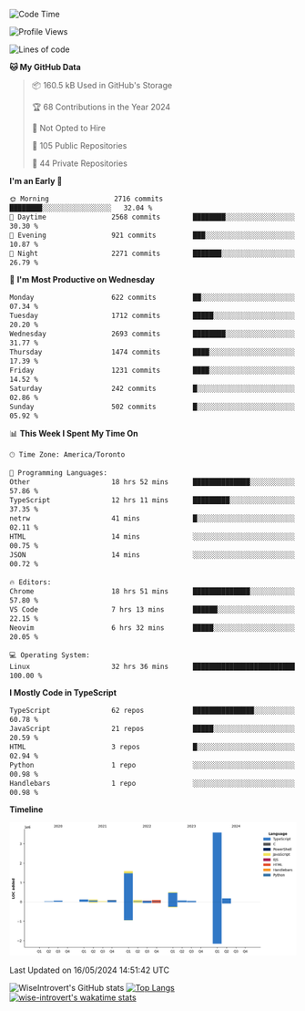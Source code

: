 <!--START_SECTION:waka-->
![Code Time](http://img.shields.io/badge/Code%20Time-1%2C564%20hrs%2056%20mins-blue)

![Profile Views](http://img.shields.io/badge/Profile%20Views-40-blue)

![Lines of code](https://img.shields.io/badge/From%20Hello%20World%20I%27ve%20Written-6.5%20million%20lines%20of%20code-blue)

**🐱 My GitHub Data** 

> 📦 160.5 kB Used in GitHub's Storage 
 > 
> 🏆 68 Contributions in the Year 2024
 > 
> 🚫 Not Opted to Hire
 > 
> 📜 105 Public Repositories 
 > 
> 🔑 44 Private Repositories 
 > 
**I'm an Early 🐤** 

```text
🌞 Morning                2716 commits        ████████░░░░░░░░░░░░░░░░░   32.04 % 
🌆 Daytime                2568 commits        ████████░░░░░░░░░░░░░░░░░   30.30 % 
🌃 Evening                921 commits         ███░░░░░░░░░░░░░░░░░░░░░░   10.87 % 
🌙 Night                  2271 commits        ███████░░░░░░░░░░░░░░░░░░   26.79 % 
```
📅 **I'm Most Productive on Wednesday** 

```text
Monday                   622 commits         ██░░░░░░░░░░░░░░░░░░░░░░░   07.34 % 
Tuesday                  1712 commits        █████░░░░░░░░░░░░░░░░░░░░   20.20 % 
Wednesday                2693 commits        ████████░░░░░░░░░░░░░░░░░   31.77 % 
Thursday                 1474 commits        ████░░░░░░░░░░░░░░░░░░░░░   17.39 % 
Friday                   1231 commits        ████░░░░░░░░░░░░░░░░░░░░░   14.52 % 
Saturday                 242 commits         █░░░░░░░░░░░░░░░░░░░░░░░░   02.86 % 
Sunday                   502 commits         █░░░░░░░░░░░░░░░░░░░░░░░░   05.92 % 
```


📊 **This Week I Spent My Time On** 

```text
🕑︎ Time Zone: America/Toronto

💬 Programming Languages: 
Other                    18 hrs 52 mins      ██████████████░░░░░░░░░░░   57.86 % 
TypeScript               12 hrs 11 mins      █████████░░░░░░░░░░░░░░░░   37.35 % 
netrw                    41 mins             █░░░░░░░░░░░░░░░░░░░░░░░░   02.11 % 
HTML                     14 mins             ░░░░░░░░░░░░░░░░░░░░░░░░░   00.75 % 
JSON                     14 mins             ░░░░░░░░░░░░░░░░░░░░░░░░░   00.72 % 

🔥 Editors: 
Chrome                   18 hrs 51 mins      ██████████████░░░░░░░░░░░   57.80 % 
VS Code                  7 hrs 13 mins       ██████░░░░░░░░░░░░░░░░░░░   22.15 % 
Neovim                   6 hrs 32 mins       █████░░░░░░░░░░░░░░░░░░░░   20.05 % 

💻 Operating System: 
Linux                    32 hrs 36 mins      █████████████████████████   100.00 % 
```

**I Mostly Code in TypeScript** 

```text
TypeScript               62 repos            ███████████████░░░░░░░░░░   60.78 % 
JavaScript               21 repos            █████░░░░░░░░░░░░░░░░░░░░   20.59 % 
HTML                     3 repos             █░░░░░░░░░░░░░░░░░░░░░░░░   02.94 % 
Python                   1 repo              ░░░░░░░░░░░░░░░░░░░░░░░░░   00.98 % 
Handlebars               1 repo              ░░░░░░░░░░░░░░░░░░░░░░░░░   00.98 % 
```



**Timeline**

![Lines of Code chart](https://raw.githubusercontent.com/wise-introvert/wise-introvert/master/assets/bar_graph.png)


 Last Updated on 16/05/2024 14:51:42 UTC
<!--END_SECTION:waka-->

![WiseIntrovert's GitHub stats](https://github-readme-stats.vercel.app/api?username=wise-introvert&count_private=true&show_icons=true)
[![Top Langs](https://github-readme-stats.vercel.app/api/top-langs/?username=wise-introvert&langs_count=10)](https://github.com/anuraghazra/github-readme-stats)
[![wise-introvert's wakatime stats](https://github-readme-stats.vercel.app/api/wakatime?username=wiseintrovert)](https://github.com/anuraghazra/github-readme-stats)
